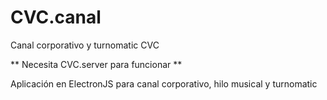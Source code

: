 # CVC.canal
Canal corporativo y turnomatic CVC


** Necesita CVC.server para funcionar **

Aplicación en ElectronJS para canal corporativo, hilo musical y turnomatic
